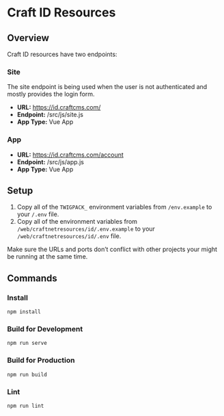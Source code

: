 # Craft ID Resources

## Overview
Craft ID resources have two endpoints:

### Site
The site endpoint is being used when the user is not authenticated and mostly provides the login form.

- **URL:** https://id.craftcms.com/
- **Endpoint:** /src/js/site.js
- **App Type:** Vue App

### App
- **URL:** https://id.craftcms.com/account
- **Endpoint:** /src/js/app.js
- **App Type:** Vue App

## Setup
1. Copy all of the `TWIGPACK_` environment variables from `/env.example` to your `/.env` file.
2. Copy all of the environment variables from `/web/craftnetresources/id/.env.example` to your `/web/craftnetresources/id/.env` file.

Make sure the URLs and ports don’t conflict with other projects your might be running at the same time.

## Commands

### Install
    npm install
    
### Build for Development
    npm run serve

### Build for Production
    npm run build

### Lint
    npm run lint
    
